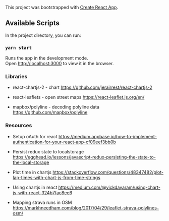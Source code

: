 This project was bootstrapped with [Create React App](https://github.com/facebook/create-react-app).

## Available Scripts

In the project directory, you can run:

### `yarn start`

Runs the app in the development mode.<br />
Open [http://localhost:3000](http://localhost:3000) to view it in the browser.

### Libraries

* react-chartjs-2 - chart 
https://github.com/jerairrest/react-chartjs-2

* react-leaflets - open street maps
https://react-leaflet.js.org/en/

* mapbox/polyline - decoding polyline data
https://github.com/mapbox/polyline

### Resources

* Setup oAuth for react
https://medium.appbase.io/how-to-implement-authentication-for-your-react-app-cf09eef3bb0b

* Persist redux state to localstorage
https://egghead.io/lessons/javascript-redux-persisting-the-state-to-the-local-storage

* Plot time in chartjs
https://stackoverflow.com/questions/48347482/plot-lap-times-with-chart-js-from-time-strings

* Using chartjs in react
https://medium.com/@vickdayaram/using-chart-js-with-react-324b7fac8ee6

* Mapping strava runs in OSM
https://markhneedham.com/blog/2017/04/29/leaflet-strava-polylines-osm/

